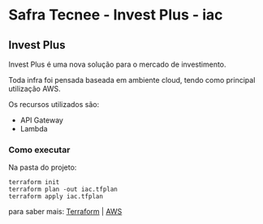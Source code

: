 # Safra Tecnee - Invest Plus - iac

## Invest Plus
Invest Plus é uma nova solução para o mercado de investimento.

Toda infra foi pensada baseada em ambiente cloud, tendo como principal utilização AWS.

Os recursos utilizados são:
- API Gateway
- Lambda

### Como executar

Na pasta do projeto:
```
terraform init
terraform plan -out iac.tfplan
terraform apply iac.tfplan
```

para saber mais:
[Terraform](https://www.terraform.io/) | 
[AWS](https://aws.amazon.com/pt/)





